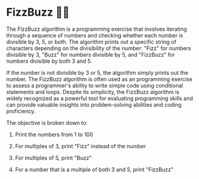 # FizzBuzz 🥤🐝

The FizzBuzz algorithm is a programming exercise that involves iterating through a sequence of numbers and checking whether each number is divisible by 3, 5, or both. The algorithm prints out a specific string of characters depending on the divisibility of the number: "Fizz" for numbers divisible by 3, "Buzz" for numbers divisible by 5, and "FizzBuzz" for numbers divisible by both 3 and 5.

If the number is not divisible by 3 or 5, the algorithm simply prints out the number. The FizzBuzz algorithm is often used as an programming exercise to assess a programmer's ability to write simple code using conditional statements and loops. Despite its simplicity, the FizzBuzz algorithm is widely recognized as a powerful tool for evaluating programming skills and can provide valuable insights into problem-solving abilities and coding proficiency.

The objective is broken down to:

1. Print the numbers from 1 to 100

2. For multiples of 3, print "Fizz" instead of the number

3. For multiples of 5, print "Buzz"

4. For a number that is a multiple of both 3 and 5, print "FizzBuzz"
